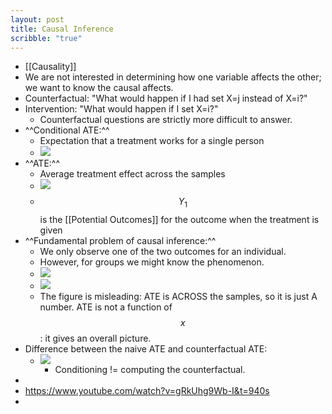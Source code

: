 ```yaml
---
layout: post
title: Causal Inference
scribble: "true"
---
```


- [[Causality]]
- We are not interested in determining how one variable affects the other; we want to know the causal affects.
- Counterfactual: "What would happen if I had set X=j instead of X=i?"
- Intervention: "What would happen if I set X=i?"
    - Counterfactual questions are strictly more difficult to answer.
- ^^Conditional ATE:^^
    - Expectation that a treatment works for a single person
    - ![](https://firebasestorage.googleapis.com/v0/b/firescript-577a2.appspot.com/o/imgs%2Fapp%2Fmlcore%2FaCooSSH_4w.png?alt=media&token=048bfd70-0fed-4304-8185-ae55d2397f5f)
- ^^ATE:^^
    - Average treatment effect across the samples
    - ![](https://firebasestorage.googleapis.com/v0/b/firescript-577a2.appspot.com/o/imgs%2Fapp%2Fmlcore%2F9L53uTrNEM.png?alt=media&token=fe1045f1-7f2f-4f02-a2c7-853ccdf952bb)
    - $$Y_1$$ is the [[Potential Outcomes]] for the outcome when the treatment is given
- ^^Fundamental problem of causal inference:^^
    - We only observe one of the two outcomes for an individual.
    - However, for groups we might know the phenomenon.
    - ![](https://firebasestorage.googleapis.com/v0/b/firescript-577a2.appspot.com/o/imgs%2Fapp%2Fmlcore%2FJdKlDadPRn.png?alt=media&token=573d7465-c02b-4b5f-9e69-81a4bde92e44)
    - ![](https://firebasestorage.googleapis.com/v0/b/firescript-577a2.appspot.com/o/imgs%2Fapp%2Fmlcore%2FadEJHdWRsr.png?alt=media&token=6920428f-f59d-4932-a9e6-ec5731b488fc)
    - The figure is misleading: ATE is ACROSS the samples, so it is just A number. ATE is not a function of $$x$$: it gives an overall picture.
- Difference between the naive ATE and counterfactual ATE:
    - ![](https://firebasestorage.googleapis.com/v0/b/firescript-577a2.appspot.com/o/imgs%2Fapp%2Fmlcore%2FvjNR-lOD4c.png?alt=media&token=01bd5a8d-53ea-4158-b766-922702a42bd4)
        - Conditioning != computing the counterfactual.
- 
- https://www.youtube.com/watch?v=gRkUhg9Wb-I&t=940s
- 
